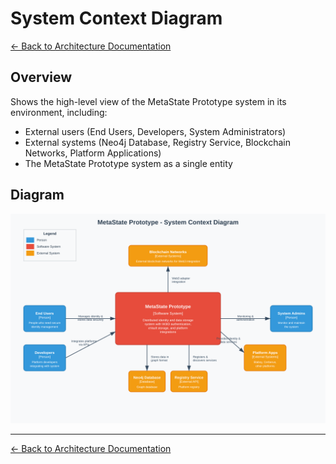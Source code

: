 # System Context Diagram

[← Back to Architecture Documentation](../README.md)

## Overview

Shows the high-level view of the MetaState Prototype system in its environment, including:
- External users (End Users, Developers, System Administrators)
- External systems (Neo4j Database, Registry Service, Blockchain Networks, Platform Applications)
- The MetaState Prototype system as a single entity

## Diagram

![System Context Diagram](01-context-diagram.svg)

---
[← Back to Architecture Documentation](../README.md)
